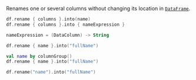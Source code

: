 [//]: # (title: rename)

<!---IMPORT org.jetbrains.kotlinx.dataframe.samples.api.Modify-->

Renames one or several columns without changing its location in [`DataFrame`](DataFrame.md).

```kotlin
df.rename { columns }.into(name)
df.rename { columns }.into { nameExpression }

nameExpression = (DataColumn) -> String
```

<!---FUN rename-->
<tabs>
<tab title="Properties">

```kotlin
df.rename { name }.into("fullName")
```

</tab>
<tab title="Accessors">

```kotlin
val name by columnGroup()
df.rename { name }.into("fullName")
```

</tab>
<tab title="Strings">

```kotlin
df.rename("name").into("fullName")
```

</tab></tabs>
<dataFrame src="org.jetbrains.kotlinx.dataframe.samples.api.Modify.rename.html"/>
<!---END-->


<!---FUN renameExpression-->
<tabs>
<tab title="Properties">

```kotlin

```

</tab>
<tab title="Accessors">

```kotlin

```

</tab>
<tab title="Strings">

```kotlin

```

</tab></tabs>
<dataFrame src="org.jetbrains.kotlinx.dataframe.samples.api.Modify.renameExpression.html"/>
<!---END-->
